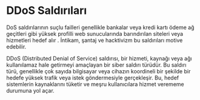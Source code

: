 # DDoS Saldırıları

DoS saldırılarının suçlu failleri genellikle bankalar veya kredi kartı ödeme
ağ geçitleri gibi yüksek profilli web sunucularında barındırılan siteleri
veya hizmetleri hedef alır . İntikam, şantaj ve hacktivizm bu saldırıları
motive edebilir.

DDoS (Distributed Denial of Service) saldırısı, bir hizmeti, kaynağı veya ağı
kullanılamaz hale getirmeyi amaçlayan bir siber saldırı türüdür. Bu saldırı türü,
genellikle çok sayıda bilgisayar veya cihazın koordineli bir şekilde bir hedefe
yüksek trafik veya istek göndermesiyle gerçekleşir. Bu, hedef sistemlerin
kaynaklarını tüketir ve meşru kullanıcılara hizmet verememe durumuna yol açar.